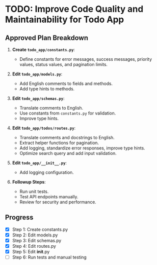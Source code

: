 # TODO: Improve Code Quality and Maintainability for Todo App

## Approved Plan Breakdown

1. **Create `todo_app/constants.py`**:
   - Define constants for error messages, success messages, priority values, status values, and pagination limits.

2. **Edit `todo_app/models.py`**:
   - Add English comments to fields and methods.
   - Add type hints to methods.

3. **Edit `todo_app/schemas.py`**:
   - Translate comments to English.
   - Use constants from `constants.py` for validation.
   - Improve type hints.

4. **Edit `todo_app/todos/routes.py`**:
   - Translate comments and docstrings to English.
   - Extract helper functions for pagination.
   - Add logging, standardize error responses, improve type hints.
   - Optimize search query and add input validation.

5. **Edit `todo_app/__init__.py`**:
   - Add logging configuration.

6. **Followup Steps**:
   - Run unit tests.
   - Test API endpoints manually.
   - Review for security and performance.

## Progress
- [x] Step 1: Create constants.py
- [x] Step 2: Edit models.py
- [x] Step 3: Edit schemas.py
- [x] Step 4: Edit routes.py
- [x] Step 5: Edit __init__.py
- [ ] Step 6: Run tests and manual testing
